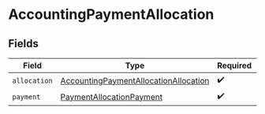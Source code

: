 # AccountingPaymentAllocation


## Fields

| Field                                                                                                 | Type                                                                                                  | Required                                                                                              | Description                                                                                           |
| ----------------------------------------------------------------------------------------------------- | ----------------------------------------------------------------------------------------------------- | ----------------------------------------------------------------------------------------------------- | ----------------------------------------------------------------------------------------------------- |
| `allocation`                                                                                          | [AccountingPaymentAllocationAllocation](../../models/shared/accountingpaymentallocationallocation.md) | :heavy_check_mark:                                                                                    | N/A                                                                                                   |
| `payment`                                                                                             | [PaymentAllocationPayment](../../models/shared/paymentallocationpayment.md)                           | :heavy_check_mark:                                                                                    | N/A                                                                                                   |